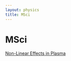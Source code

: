 ```yaml
---
layout: physics
title: MSci
---
```


# MSci

[Non-Linear Effects in Plasma](/Physics/MSci/Edgeley_MSci.pdf)

